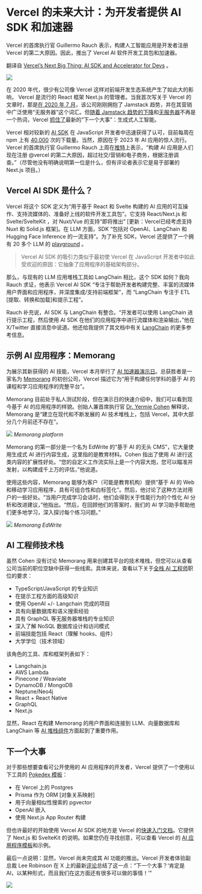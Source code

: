 # Vercel 的未来大计：为开发者提供 AI SDK 和加速器

Vercel 的首席执行官 Guillermo Rauch 表示，构建人工智能应用是开发者注册 Vercel 的第二大原因。因此，推出了 Vercel AI 软件开发工具包和加速器。

翻译自 [Vercel’s Next Big Thing: AI SDK and Accelerator for Devs](https://thenewstack.io/vercels-next-big-thing-ai-sdk-and-accelerator-for-devs/) 。

![](https://cdn.thenewstack.io/media/2023/08/44c86c7c-ai_sdk-1024x602.jpg)

在 2020 年代，很少有公司像 Vercel 这样对前端开发生态系统产生了如此大的影响， Vercel 是流行的 React 框架 Next.js 的管理者。当我首次写关于 Vercel 的文章时，那是[在 2020 年 7 月](https://thenewstack.io/vercels-frontend-and-the-rise-of-the-hybrid-developer/)，该公司刚刚拥抱了 Jamstack 趋势，并在其营销中广泛使用“无服务器”这个词汇。但[随着 Jamstack 趋势的下降](https://thenewstack.io/is-jamstack-toast-some-developers-say-yes-netlify-says-no/)和[无服务器](https://thenewstack.io/serverless/)不再是一个热词，Vercel [抓住了](https://vercel.com/ai)最新的“下一个大事”：生成式人工智能。

Vercel 相对较新的 [AI SDK](https://vercel.com/blog/introducing-the-vercel-ai-sdk) 在 JavaScript 开发者中迅速获得了认可，目前每周在 npm 上有 [40,000](https://twitter.com/steventey/status/1694791680262820295) 次的下载量。当然，原因在于 2023 年 AI 应用的惊人流行。Vercel 的首席执行官 Guillermo Rauch 上周在[推特](https://twitter.com/rauchg/status/1694781696657568162)上表示，“构建 AI 应用是人们现在注册 @vercel 的第二大原因，超过社交/营销和电子商务，根据注册调查。”（尽管他没有明确说明第一位是什么，但有评论者表示它是易于部署的 Next.js 项目。）

## Vercel AI SDK 是什么？

Vercel 将这个 SDK 定义为“用于基于 React 和 Svelte 构建的 AI 应用的可互操作、支持流媒体的、准备好上线的软件开发工具包”。它支持 React/Next.js 和 Svelte/SvelteKit ，对 Nuxt/Vue 的支持“即将推出” [更新：Vercel已经考虑支持 Nuxt 和 Solid.js 框架]。在 LLM 方面，SDK “包括对 OpenAI、LangChain 和 Hugging Face Inference 的一流支持”。为了补充 SDK，Vercel 还提供了一个拥有 20 多个 LLM 的 [playground](https://sdk.vercel.ai/) 。

> Vercel AI SDK 的吸引力类似于最初使 Vercel 在 JavaScript 开发者中如此受欢迎的原因：它抽象了应用程序的基础架构部分。

那么，与现有的 LLM 应用堆栈工具如 LangChain 相比，这个 SDK 如何？我向 Rauch 求证，他表示 Vercel AI SDK “专注于帮助开发者构建完整、丰富的流媒体用户界面和应用程序，并深度集成/支持前端框架”，而 “LangChain 专注于 ETL [提取、转换和加载]和提示工程”。

Rauch 补充说，AI SDK 与 LangChain 有整合。“开发者可以使用 LangChain 进行提示工程，然后使用 AI SDK 在他们的应用程序中进行流媒体和渲染输出，”他在 X/Twitter 直接消息中说道。他还给我提供了其文档中有关 [LangChain](https://sdk.vercel.ai/docs/guides/providers/langchain) 的更多参考信息。

## 示例 AI 应用程序：Memorang

为展示其新获得的 AI 技能，Vercel 本月举行了 [AI 加速器演示日](https://vercel.com/blog/vercel-ai-accelerator-demo-day)。总获胜者是一家名为 [Memorang](https://memorang.com/) 的初创公司，Vercel 描述它为“用于构建任何学科的基于 AI 的课程和学习应用程序的完整平台”。

Memorang 目前处于私人测试阶段，但在演示日的快速介绍中，我们可以看到现今基于 AI 的应用程序的样貌。创始人兼首席执行官 [Dr. Yermie Cohen](https://www.linkedin.com/in/yermie/) 解释说，Memorang 是“建立在现代和不断发展的 AI 技术堆栈上，包括 Vercel，其中大部分几个月前还不存在”。

![](https://cdn.thenewstack.io/media/2023/08/9e638497-edwrite1.jpg)
*Memorang platform*

Memorang 的第一部分是一个名为 EdWrite 的“基于 AI 的无头 CMS”，它大量使用生成式 AI 进行内容生成，这里指的是教育材料。Cohen 指出了使用 AI 进行这类内容的扩展性好处。“您的自定义工作流实际上是一个内容大炮，您可以瞄准并发射，以构建成千上万的评估，”他说道。

使用这些内容，Memorang 能够为客户（可能是教育机构）提供“基于 AI 的 Web 和移动学习应用程序，具有可组合性和白标签化”。然后，他讨论了这种方法对用户的一些好处。“当用户完成学习会话时，他们会得到关于性能行为的个性化 AI 分析和改进建议，”他指出。“然后，在回顾他们的答案时，我们的 AI 学习助手帮助他们更多地学习，深入探讨每个练习问题。”

![](https://cdn.thenewstack.io/media/2023/08/b9b73d1a-edwrite2.jpg)
*Memorang EdWrite*

## AI 工程师技术栈

虽然 Cohen 没有讨论 Memorang 用来创建其平台的技术堆栈，但您可以从查看公司当前的职位空缺中获得一些线索。具体来说，查看以下关于[全栈 AI 工程师](https://wellfound.com/jobs/2726962-full-stack-ai-engineer-langchain-serverless-vector-dbs-react)职位的要求：

- TypeScript/JavaScript 的专业知识
- 在提示工程方面的高级知识
- 使用 OpenAI +/- Langchain 完成的项目
- 具有向量数据库和语义搜索经验
- 具有 GraphQL 等无服务器堆栈的专业知识
- 深入了解 NoSQL 数据库设计和访问模式
- 前端技能包括 React（理解 hooks、组件）
- 大学学位（技术领域）

该角色的工具、库和框架列表如下：

- Langchain.js
- AWS Lambda
- Pinecone / Weaviate
- DynamoDB / MongoDB
- Neptune/Neo4j
- React + React Native
- GraphQL
- Next.js

显然，React 在构建 Memorang 的用户界面和连接到 LLM、向量数据库和 LangChain 等 [AI 堆栈组件](https://thenewstack.io/llm-app-ecosystem-whats-new-and-how-cloud-native-is-adapting/)方面起到了重要作用。

## 下一个大事

对于那些想要查看可公开使用的 AI 应用程序的开发者，Vercel 提供了一个使用以下工具的 [Pokedex 模板](https://postgres-pgvector.vercel.app/)：

- 在 Vercel 上的 Postgres
- Prisma 作为 ORM [对象关系映射]
- 用于向量相似性搜索的 pgvector
- OpenAI 嵌入
- 使用 Next.js App Router 构建

但也许最好的开始使用 Vercel AI SDK 的地方是 Vercel 的[快速入门文档](https://sdk.vercel.ai/docs/getting-started)。它提供了 Next.js 和 SvelteKit 的说明。如果您仍在寻找创意，可以查看 Vercel 的 [AI 应用程序模板](https://vercel.com/templates/ai)和示例。

最后一点说明：显然，Vercel 尚未完成其 AI 功能的推出。Vercel 开发者体验副总裁 Lee Robinson 在 X 上的最新[评论](https://twitter.com/leeerob/status/1690071476785811456)总结了这一点：“下一个大事？‘肯定是 AI，以某种形式，而且我们在这方面还有很多可以做的事情！’"

![](https://cdn.thenewstack.io/media/2023/08/35f85d58-vercel_lee.png)
